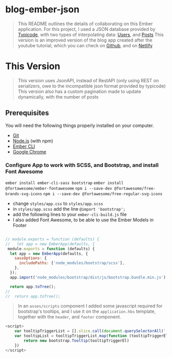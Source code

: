 # blog-ember-json

> This README outlines the details of collaborating on this Ember application.
> For this project, I used a JSON database provided by [Typicode](https://jsonplaceholder.typicode.com/), with two types of interpolating data: [Users](https://jsonplaceholder.typicode.com/users), and [Posts](https://jsonplaceholder.typicode.com/posts)
> This version is an improved version of the blog app created after the youtube tutorial, which you can check on [Github](https://github.com/iurianu/ember-blog-rest-api), and on [Netlify](https://iurianu-ember-blog.netlify.app/)

# This Version

> This version uses JsonAPI, instead of RestAPI (only using REST on serializers, owe to the incompatible json format provided by typicode)
> This version also has a custom pagination made to update dynamically, with the number of posts

## Prerequisites

You will need the following things properly installed on your computer.

* [Git](https://git-scm.com/)
* [Node.js](https://nodejs.org/) (with npm)
* [Ember CLI](https://cli.emberjs.com/release/)
* [Google Chrome](https://google.com/chrome/)

### Configure App to work with SCSS, and Bootstrap, and install Font Awesome

`ember install ember-cli-sass bootstrap`
`ember install @fortawesome/ember-fontawesome`
`npm i --save-dev @fortawesome/free-brands-svg-icons`
`npm i --save-dev @fortawesome/free-regular-svg-icons`

* change `styles/app.css` to `styles/app.scss`
* in `styles/app.scss` add the line `@import 'bootstrap';`
* add the following lines to your `ember-cli-build.js` file
* I also added Font Awesome, to be able to use the Ember Models in Footer

```javascript

// module.exports = function (defaults) {
//   let app = new EmberApp(defaults, {
 module.exports = function (defaults) {
  let app = new EmberApp(defaults, {
    sassOptions: {
      includePaths: ['node_modules/bootstrap/scss'],
    },
  });
  app.import('node_modules/bootstrap/dist/js/bootstrap.bundle.min.js');

  return app.toTree();
//
//  return app.toTree();

```

> In an `asses/scripts` component I added some javascript required for bootstrap's tooltips, and I use it on the `application.hbs` template, together with the `header`, and `footer` component.

```javascript
<script>     
    var tooltipTriggerList = [].slice.call(document.querySelectorAll('[data-bs-toggle="tooltip"]'))
    var tooltipList = tooltipTriggerList.map(function (tooltipTriggerEl) {
        return new bootstrap.Tooltip(tooltipTriggerEl)
    })
</script>
```
